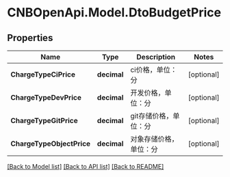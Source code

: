 # CNBOpenApi.Model.DtoBudgetPrice

## Properties

Name | Type | Description | Notes
------------ | ------------- | ------------- | -------------
**ChargeTypeCiPrice** | **decimal** | ci价格，单位：分 | [optional] 
**ChargeTypeDevPrice** | **decimal** | 开发价格，单位：分 | [optional] 
**ChargeTypeGitPrice** | **decimal** | git存储价格，单位：分 | [optional] 
**ChargeTypeObjectPrice** | **decimal** | 对象存储价格，单位：分 | [optional] 

[[Back to Model list]](../../README.md#documentation-for-models) [[Back to API list]](../../README.md#documentation-for-api-endpoints) [[Back to README]](../../README.md)

